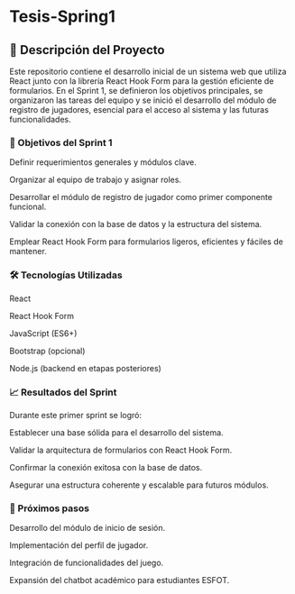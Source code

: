 # Tesis-Spring1
## 📌 Descripción del Proyecto
Este repositorio contiene el desarrollo inicial de un sistema web que utiliza React junto con la librería React Hook Form para la gestión eficiente de formularios. En el Sprint 1, se definieron los objetivos principales, se organizaron las tareas del equipo y se inició el desarrollo del módulo de registro de jugadores, esencial para el acceso al sistema y las futuras funcionalidades.

### 🚀 Objetivos del Sprint 1
Definir requerimientos generales y módulos clave.

Organizar al equipo de trabajo y asignar roles.

Desarrollar el módulo de registro de jugador como primer componente funcional.

Validar la conexión con la base de datos y la estructura del sistema.

Emplear React Hook Form para formularios ligeros, eficientes y fáciles de mantener.

### 🛠️ Tecnologías Utilizadas
React

React Hook Form

JavaScript (ES6+)

Bootstrap (opcional)

Node.js (backend en etapas posteriores)

### 📈 Resultados del Sprint
Durante este primer sprint se logró:

Establecer una base sólida para el desarrollo del sistema.

Validar la arquitectura de formularios con React Hook Form.

Confirmar la conexión exitosa con la base de datos.

Asegurar una estructura coherente y escalable para futuros módulos.

### 🎯 Próximos pasos
Desarrollo del módulo de inicio de sesión.

Implementación del perfil de jugador.

Integración de funcionalidades del juego.

Expansión del chatbot académico para estudiantes ESFOT.

